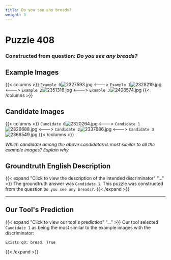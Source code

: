 ```yaml
---
title: Do you see any breads?
weight: 3
---
```


# Puzzle 408
### Constructed from question: _Do you see any breads?_


## Example Images
{{< columns >}}
`Example 0`![2327593.jpg](/gqa_images/2327593.jpg)
<--->
`Example 1`![2328219.jpg](/gqa_images/2328219.jpg)
<--->
`Example 2`![2351316.jpg](/gqa_images/2351316.jpg)
<--->
`Example 3`![2408574.jpg](/gqa_images/2408574.jpg)
{{< /columns >}}

## Candidate Images
{{< columns >}}
`Candidate 0`![2320264.jpg](/gqa_images/2320264.jpg)
<--->
`Candidate 1`![2326688.jpg](/gqa_images/2326688.jpg)
<--->
`Candidate 2`![2337686.jpg](/gqa_images/2337686.jpg)
<--->
`Candidate 3`![2366549.jpg](/gqa_images/2366549.jpg)
{{< /columns >}}

*Which candidate among the above candidates is most similar to all the example images? Explain why.*

## Groundtruth English Description

{{< expand "Click to view the description of the intended discriminator" "..." >}}
The groundtruth answer was `Candidate 1`. This puzzle was constructed from the question `Do you see any breads?`.
{{< /expand >}}

---

## Our Tool's Prediction

{{< expand "Click to view our tool's prediction" "..." >}}
Our tool selected `Candidate 1` as being the most similar to the example images with the discriminator:
```plaintext
Exists q0: bread. True
```
{{< /expand >}}
